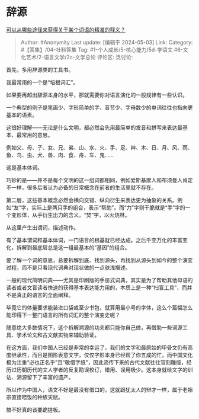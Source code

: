 # 辞源
[可以从哪些途径来获得关于某个词语的精准的释义？](https://www.zhihu.com/question/653987198/answer/3486237008)

> Author: #Anonymity
> Last update: [编辑于 2024-05-03]
> Link:
> Category: #【答集】/04-社科答集
> Tag: #1-个人成长/5-核心能力/5d-学语文 #6-文化艺术/2-语言文学/2c-文学总论
> 评论区:
> 泛讨论:

首先，多用辞源类的工具书。

我最常用的一个是“培根词汇”。

如果要再超出辞源本身的水平，那就需要你对语言演化的一般规律有一些认识。

一个典型的例子是笔画少、字形简单的字、音节少、字母数少的单词往往也指向更基本的语素。

这很好理解——无论是什么文明，都必然会先用最简单的发音和拼写来表达最基本、最常用的意思。

例如父、母、子、女、兄、弟、山、水、火、手、足、艸、木、日、月、风、雨、鱼、鸟、虫、犬、兽、肉、食、舟、车、鬼……

这是基本体词。

巧妙的是——并不是每个文明的这一组词都相同，例如爱斯基摩人和布须曼人肯定不一样，很多后者认为必备的日常概念在前者的生活里就不存在。

第二层，这些基本概念必然会横向交错、纵向衍生来表达更为抽象的关系。例如“友”字，实际上是两只手的组合，表示“帮助”。而“力”字则干脆就是“手”字的一个变形体，从手衍生出力的含义。“焚”字，以火烧林。

从这里产生出谓词，描述动作。

有了基本谓词和基本体词，一门语言的根基就已经达成。之后千变万化的丰富变化，拆解到最底层总是这一组最基本的“基因”的组合。

要了解一个词的意思，总要拆解到底、找到源头，再找到从源头到如今的整个演变过程，而不是只看现代词典对现状做的一点肤浅描述。

一般的现代简明词典——尤其是印刷版的手册式词典，其实是为了帮助其他母语的读者或者文盲读者快速的获得基本表达能力用的，本质上是一种“扫盲工具”，而并不是真正的语言的全面阐释。

毕竟它的体量要求能装进口袋或至少书包，就算用最小号的字体，这么个篇幅怎么能印得下一整门语言的所有词汇的整个演变史呢？

随意绝大多数情况下，这个拆解溯源的功夫都只能你自己做，再借助一些词源工具、学术论文和古文献实物来辅助验证。

在这方面，我们中国人已经是非常的幸运了，我们的文字和最原始的甲骨文仍有高度继承性，而且是图形表意文字，仅仅字形本身已经帮了你五成的忙，而中国文化极为注重“必也正名乎”且“敬惜字纸”，因此流传下来的古代文献往往官刻雕版，经历过历朝历代的文人学者的反复勘误校订，错用、误用极少。这本身就给文字的训诂、溯源留下了丰富的遗产。

所以作为中国人，语文不好是最没有借口的。这就跟犹太人的辩才一样，属于老祖宗直接喂饭的种族天赋。

搞不好真的该要跪搓板。
